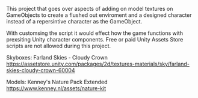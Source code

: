 This project that goes over aspects of adding on model textures on GameObjects to create a flushed out enviroment and a designed character instead of a repersintive character as the GameObject.

With customsing the script it would effect how the game functions with prexsiting Unity character components.
Free or paid Unity Assets Store scripts are not allowed during this project.

Skyboxes: Farland Skies - Cloudy Crown
https://assetstore.unity.com/packages/2d/textures-materials/sky/farland-skies-cloudy-crown-60004

Models: Kenney's Nature Pack Extended
https://www.kenney.nl/assets/nature-kit
